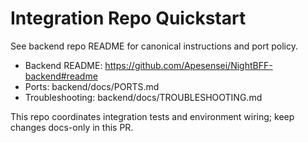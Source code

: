 # Integration Repo Quickstart

See backend repo README for canonical instructions and port policy.

- Backend README: https://github.com/Apesensei/NightBFF-backend#readme
- Ports: backend/docs/PORTS.md
- Troubleshooting: backend/docs/TROUBLESHOOTING.md

This repo coordinates integration tests and environment wiring; keep changes docs-only in this PR.
